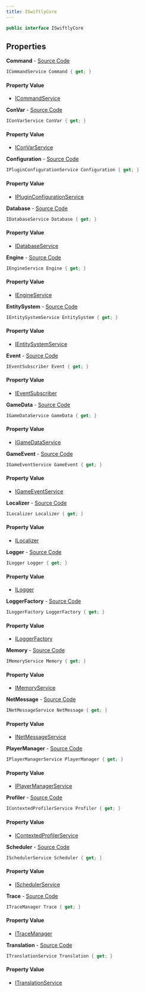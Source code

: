 ```yaml
---
title: ISwiftlyCore
---
```


```csharp
public interface ISwiftlyCore
```

## Properties

**Command** - [Source Code](https://github.com/swiftly-solution/swiftlys2/blob/master/managed/src/SwiftlyS2.Shared/ISwiftlyCore.cs#L46)

```csharp
ICommandService Command { get; }
```

#### Property Value

- [ICommandService](/docs/api/shared/commands/icommandservice)

**ConVar** - [Source Code](https://github.com/swiftly-solution/swiftlys2/blob/master/managed/src/SwiftlyS2.Shared/ISwiftlyCore.cs#L56)

```csharp
IConVarService ConVar { get; }
```

#### Property Value

- [IConVarService](/docs/api/shared/convars/iconvarservice)

**Configuration** - [Source Code](https://github.com/swiftly-solution/swiftlys2/blob/master/managed/src/SwiftlyS2.Shared/ISwiftlyCore.cs#L61)

```csharp
IPluginConfigurationService Configuration { get; }
```

#### Property Value

- [IPluginConfigurationService](/docs/api/shared/services/ipluginconfigurationservice)

**Database** - [Source Code](https://github.com/swiftly-solution/swiftlys2/blob/master/managed/src/SwiftlyS2.Shared/ISwiftlyCore.cs#L107)

```csharp
IDatabaseService Database { get; }
```

#### Property Value

- [IDatabaseService](/docs/api/shared/database/idatabaseservice)

**Engine** - [Source Code](https://github.com/swiftly-solution/swiftlys2/blob/master/managed/src/SwiftlyS2.Shared/ISwiftlyCore.cs#L31)

```csharp
IEngineService Engine { get; }
```

#### Property Value

- [IEngineService](/docs/api/shared/services/iengineservice)

**EntitySystem** - [Source Code](https://github.com/swiftly-solution/swiftlys2/blob/master/managed/src/SwiftlyS2.Shared/ISwiftlyCore.cs#L51)

```csharp
IEntitySystemService EntitySystem { get; }
```

#### Property Value

- [IEntitySystemService](/docs/api/shared/entitysystem/ientitysystemservice)

**Event** - [Source Code](https://github.com/swiftly-solution/swiftlys2/blob/master/managed/src/SwiftlyS2.Shared/ISwiftlyCore.cs#L26)

```csharp
IEventSubscriber Event { get; }
```

#### Property Value

- [IEventSubscriber](/docs/api/shared/events/ieventsubscriber)

**GameData** - [Source Code](https://github.com/swiftly-solution/swiftlys2/blob/master/managed/src/SwiftlyS2.Shared/ISwiftlyCore.cs#L66)

```csharp
IGameDataService GameData { get; }
```

#### Property Value

- [IGameDataService](/docs/api/shared/services/igamedataservice)

**GameEvent** - [Source Code](https://github.com/swiftly-solution/swiftlys2/blob/master/managed/src/SwiftlyS2.Shared/ISwiftlyCore.cs#L36)

```csharp
IGameEventService GameEvent { get; }
```

#### Property Value

- [IGameEventService](/docs/api/shared/gameevents/igameeventservice)

**Localizer** - [Source Code](https://github.com/swiftly-solution/swiftlys2/blob/master/managed/src/SwiftlyS2.Shared/ISwiftlyCore.cs#L117)

```csharp
ILocalizer Localizer { get; }
```

#### Property Value

- [ILocalizer](/docs/api/shared/services/ilocalizer)

**Logger** - [Source Code](https://github.com/swiftly-solution/swiftlys2/blob/master/managed/src/SwiftlyS2.Shared/ISwiftlyCore.cs#L87)

```csharp
ILogger Logger { get; }
```

#### Property Value

- [ILogger](https://learn.microsoft.com/dotnet/api/microsoft.extensions.logging.ilogger)

**LoggerFactory** - [Source Code](https://github.com/swiftly-solution/swiftlys2/blob/master/managed/src/SwiftlyS2.Shared/ISwiftlyCore.cs#L82)

```csharp
ILoggerFactory LoggerFactory { get; }
```

#### Property Value

- [ILoggerFactory](https://learn.microsoft.com/dotnet/api/microsoft.extensions.logging.iloggerfactory)

**Memory** - [Source Code](https://github.com/swiftly-solution/swiftlys2/blob/master/managed/src/SwiftlyS2.Shared/ISwiftlyCore.cs#L77)

```csharp
IMemoryService Memory { get; }
```

#### Property Value

- [IMemoryService](/docs/api/shared/memory/imemoryservice)

**NetMessage** - [Source Code](https://github.com/swiftly-solution/swiftlys2/blob/master/managed/src/SwiftlyS2.Shared/ISwiftlyCore.cs#L41)

```csharp
INetMessageService NetMessage { get; }
```

#### Property Value

- [INetMessageService](/docs/api/shared/netmessages/inetmessageservice)

**PlayerManager** - [Source Code](https://github.com/swiftly-solution/swiftlys2/blob/master/managed/src/SwiftlyS2.Shared/ISwiftlyCore.cs#L71)

```csharp
IPlayerManagerService PlayerManager { get; }
```

#### Property Value

- [IPlayerManagerService](/docs/api/shared/services/iplayermanagerservice)

**Profiler** - [Source Code](https://github.com/swiftly-solution/swiftlys2/blob/master/managed/src/SwiftlyS2.Shared/ISwiftlyCore.cs#L92)

```csharp
IContextedProfilerService Profiler { get; }
```

#### Property Value

- [IContextedProfilerService](/docs/api/shared/profiler/icontextedprofilerservice)

**Scheduler** - [Source Code](https://github.com/swiftly-solution/swiftlys2/blob/master/managed/src/SwiftlyS2.Shared/ISwiftlyCore.cs#L102)

```csharp
ISchedulerService Scheduler { get; }
```

#### Property Value

- [ISchedulerService](/docs/api/shared/scheduler/ischedulerservice)

**Trace** - [Source Code](https://github.com/swiftly-solution/swiftlys2/blob/master/managed/src/SwiftlyS2.Shared/ISwiftlyCore.cs#L97)

```csharp
ITraceManager Trace { get; }
```

#### Property Value

- [ITraceManager](/docs/api/shared/services/itracemanager)

**Translation** - [Source Code](https://github.com/swiftly-solution/swiftlys2/blob/master/managed/src/SwiftlyS2.Shared/ISwiftlyCore.cs#L112)

```csharp
ITranslationService Translation { get; }
```

#### Property Value

- [ITranslationService](/docs/api/shared/services/itranslationservice)

